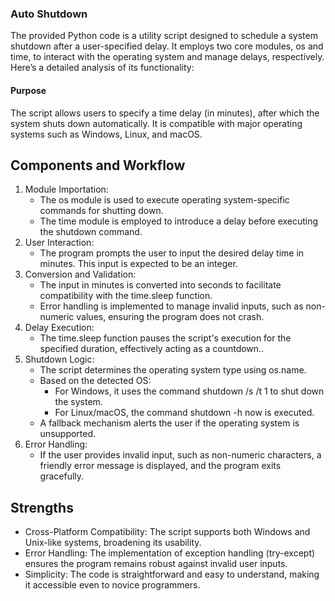 ### Auto Shutdown
The provided Python code is a utility script designed to schedule a system shutdown after a user-specified delay. It employs two core modules, os and time, to interact with the operating system and manage delays, respectively. Here’s a detailed analysis of its functionality:
#### Purpose
The script allows users to specify a time delay (in minutes), after which the system shuts down automatically. It is compatible with major operating systems such as Windows, Linux, and macOS.

## Components and Workflow
1. Module Importation:
   - The os module is used to execute operating system-specific commands for shutting down.
   - The time module is employed to introduce a delay before executing the shutdown command.
2. User Interaction:
   - The program prompts the user to input the desired delay time in minutes. This input is expected to be an integer.
3. Conversion and Validation:
   - The input in minutes is converted into seconds to facilitate compatibility with the time.sleep function.
   - Error handling is implemented to manage invalid inputs, such as non-numeric values, ensuring the program does not crash.
4. Delay Execution:
   - The time.sleep function pauses the script's execution for the specified duration, effectively acting as a countdown..
5. Shutdown Logic:
   - The script determines the operating system type using os.name.
   - Based on the detected OS:
        - For Windows, it uses the command shutdown /s /t 1 to shut down the system.
        - For Linux/macOS, the command shutdown -h now is executed.
   - A fallback mechanism alerts the user if the operating system is unsupported.
6. Error Handling:
   - If the user provides invalid input, such as non-numeric characters, a friendly error message is displayed, and the program exits gracefully.

## Strengths
- Cross-Platform Compatibility: The script supports both Windows and Unix-like systems, broadening its usability.
- Error Handling: The implementation of exception handling (try-except) ensures the program remains robust against invalid user inputs.
- Simplicity: The code is straightforward and easy to understand, making it accessible even to novice programmers.


